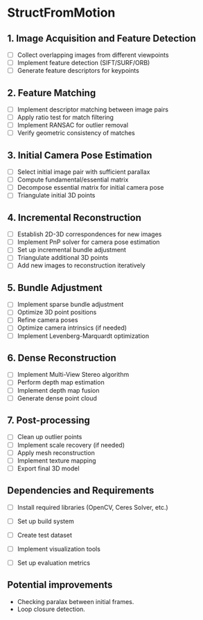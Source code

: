 # StructFromMotion


## 1. Image Acquisition and Feature Detection
- [ ] Collect overlapping images from different viewpoints
- [ ] Implement feature detection (SIFT/SURF/ORB)
- [ ] Generate feature descriptors for keypoints

## 2. Feature Matching
- [ ] Implement descriptor matching between image pairs
- [ ] Apply ratio test for match filtering
- [ ] Implement RANSAC for outlier removal
- [ ] Verify geometric consistency of matches

## 3. Initial Camera Pose Estimation
- [ ] Select initial image pair with sufficient parallax
- [ ] Compute fundamental/essential matrix
- [ ] Decompose essential matrix for initial camera pose
- [ ] Triangulate initial 3D points

## 4. Incremental Reconstruction
- [ ] Establish 2D-3D correspondences for new images
- [ ] Implement PnP solver for camera pose estimation
- [ ] Set up incremental bundle adjustment
- [ ] Triangulate additional 3D points
- [ ] Add new images to reconstruction iteratively

## 5. Bundle Adjustment
- [ ] Implement sparse bundle adjustment
- [ ] Optimize 3D point positions
- [ ] Refine camera poses
- [ ] Optimize camera intrinsics (if needed)
- [ ] Implement Levenberg-Marquardt optimization

## 6. Dense Reconstruction
- [ ] Implement Multi-View Stereo algorithm
- [ ] Perform depth map estimation
- [ ] Implement depth map fusion
- [ ] Generate dense point cloud

## 7. Post-processing
- [ ] Clean up outlier points
- [ ] Implement scale recovery (if needed)
- [ ] Apply mesh reconstruction
- [ ] Implement texture mapping
- [ ] Export final 3D model

## Dependencies and Requirements
- [ ] Install required libraries (OpenCV, Ceres Solver, etc.)
- [ ] Set up build system
- [ ] Create test dataset
- [ ] Implement visualization tools
- [ ] Set up evaluation metrics




## Potential improvements
- Checking paralax between initial frames.
- Loop closure detection.